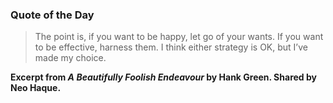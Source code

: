 ### Quote of the Day

> The point is, if you want to be happy, let go of your wants. If you want to be effective, harness them. I think either strategy is OK, but I’ve made my choice.

**Excerpt from *A Beautifully Foolish Endeavour* by Hank Green. Shared by Neo Haque.**